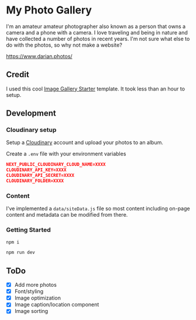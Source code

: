 # My Photo Gallery

I'm an amateur amateur photographer also known as a person that owns a camera and a phone with a camera. I love traveling and being in nature and have collected a number of photos in recent years. I'm not sure what else to do with the photos, so why not make a website?

https://www.darian.photos/

## Credit

I used this cool [Image Gallery Starter](https://vercel.com/templates/next.js/image-gallery-starter) template. It took less than an hour to setup.

## Development

### Cloudinary setup

Setup a [Cloudinary](https://cloudinary.com) account and upload your photos to an album.

Create a `.env` file with your environment variables

```json
NEXT_PUBLIC_CLOUDINARY_CLOUD_NAME=XXXX
CLOUDINARY_API_KEY=XXXX
CLOUDINARY_API_SECRET=XXXX
CLOUDINARY_FOLDER=XXXX
```

### Content

I've implemented a `data/siteData.js` file so most content including on-page content and metadata can be modified from there.

### Getting Started

```bash
npm i
```

```bash
npm run dev
```

## ToDo

- [x] Add more photos
- [x] Font/styling
- [x] Image optimization
- [x] Image caption/location component
- [x] Image sorting
